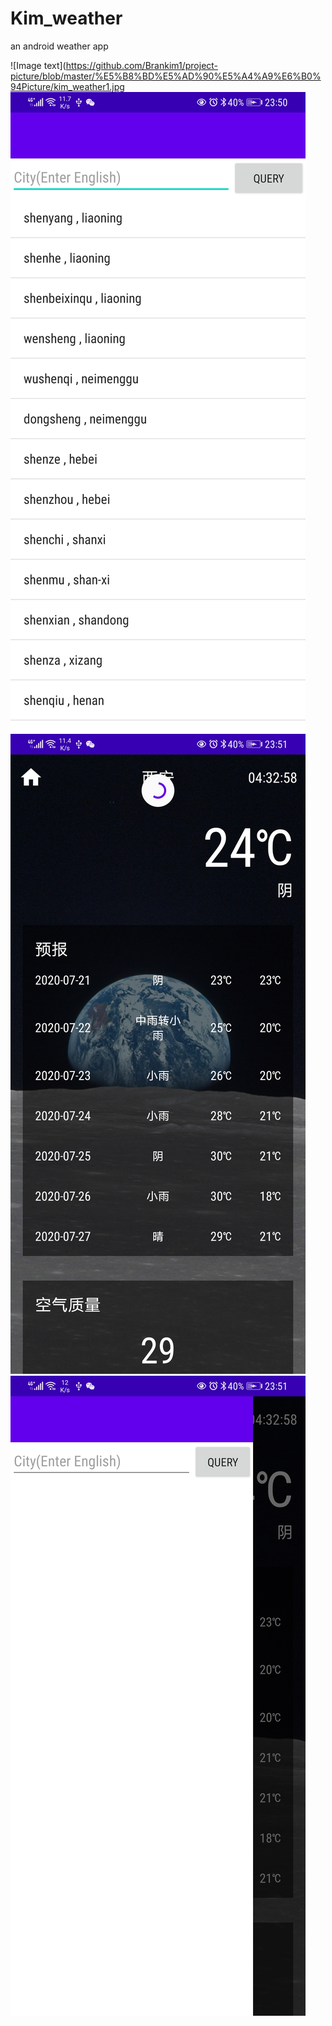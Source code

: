# Kim_weather
an android weather app 

![Image text](https://github.com/Brankim1/project-picture/blob/master/%E5%B8%BD%E5%AD%90%E5%A4%A9%E6%B0%94Picture/kim_weather1.jpg
![Image text](https://github.com/Brankim1/project-picture/blob/master/%E5%B8%BD%E5%AD%90%E5%A4%A9%E6%B0%94Picture/kim_weather2.jpg)
![Image text](https://github.com/Brankim1/project-picture/blob/master/%E5%B8%BD%E5%AD%90%E5%A4%A9%E6%B0%94Picture/kim_weather3.jpg)
![Image text](https://github.com/Brankim1/project-picture/blob/master/%E5%B8%BD%E5%AD%90%E5%A4%A9%E6%B0%94Picture/kim_weather4.jpg)